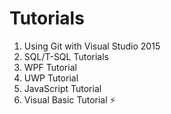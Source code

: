 # Tutorials

1. Using Git with Visual Studio 2015
2. SQL/T-SQL Tutorials
3. WPF Tutorial
4. UWP Tutorial
5. JavaScript Tutorial
6. Visual Basic Tutorial :zap:
